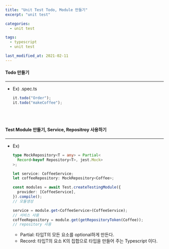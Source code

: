 ```yaml
---
title: "Unit Test Todo, Module 만들기"
excerpt: "unit test"

categories:
  - unit test

tags:
  - typescript
  - unit test

last_modified_at: 2021-02-11
---
```


#### Todo 만들기

---

- Ex) .spec.ts
  ```typescript
  it.todo("Order");
  it.todo("makeCoffee");
  ```
  <br>
  <br>

#### Test Module 만들기, Service, Repositroy 사용하기

---

- Ex)

  ```typescript
  type MockRepository<T = any> = Partial<
    Record<keyof Repository<T>, jest.Mock>
  >;

  let service: CoffeeService;
  let coffeeRepository: MockRepository<Coffee>;

  const modules = await Test.createTestingModule({
    provider: [CoffeeService],
  }).compile();
  // 모듈생성

  service = module.get<CoffeeService>(CoffeeService);
  // 서비스 사용
  coffeeRepository = module.get(getRepositoryToken(Coffee));
  // repository 사용
  ```

  - Partial: 타입T의 모든 요소를 optional하게 만든다.
  - Record: 타입T의 요소 K의 집합으로 타입을 만들어 주는 Typescript 이다.
